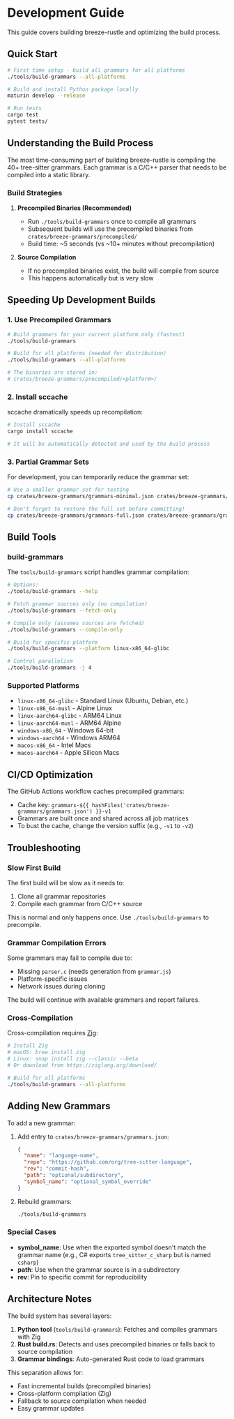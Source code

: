 # Development Guide

This guide covers building breeze-rustle and optimizing the build process.

## Quick Start

```bash
# First time setup - build all grammars for all platforms
./tools/build-grammars --all-platforms

# Build and install Python package locally
maturin develop --release

# Run tests
cargo test
pytest tests/
```

## Understanding the Build Process

The most time-consuming part of building breeze-rustle is compiling the 40+ tree-sitter grammars. Each grammar is a C/C++ parser that needs to be compiled into a static library.

### Build Strategies

1. **Precompiled Binaries (Recommended)**
   - Run `./tools/build-grammars` once to compile all grammars
   - Subsequent builds will use the precompiled binaries from `crates/breeze-grammars/precompiled/`
   - Build time: ~5 seconds (vs ~10+ minutes without precompilation)

2. **Source Compilation**
   - If no precompiled binaries exist, the build will compile from source
   - This happens automatically but is very slow

## Speeding Up Development Builds

### 1. Use Precompiled Grammars

```bash
# Build grammars for your current platform only (fastest)
./tools/build-grammars

# Build for all platforms (needed for distribution)
./tools/build-grammars --all-platforms

# The binaries are stored in:
# crates/breeze-grammars/precompiled/<platform>/
```

### 2. Install sccache

sccache dramatically speeds up recompilation:

```bash
# Install sccache
cargo install sccache

# It will be automatically detected and used by the build process
```

### 3. Partial Grammar Sets

For development, you can temporarily reduce the grammar set:

```bash
# Use a smaller grammar set for testing
cp crates/breeze-grammars/grammars-minimal.json crates/breeze-grammars/grammars.json

# Don't forget to restore the full set before committing!
cp crates/breeze-grammars/grammars-full.json crates/breeze-grammars/grammars.json
```

## Build Tools

### build-grammars

The `tools/build-grammars` script handles grammar compilation:

```bash
# Options:
./tools/build-grammars --help

# Fetch grammar sources only (no compilation)
./tools/build-grammars --fetch-only

# Compile only (assumes sources are fetched)
./tools/build-grammars --compile-only

# Build for specific platform
./tools/build-grammars --platform linux-x86_64-glibc

# Control parallelism
./tools/build-grammars -j 4
```

### Supported Platforms

- `linux-x86_64-glibc` - Standard Linux (Ubuntu, Debian, etc.)
- `linux-x86_64-musl` - Alpine Linux
- `linux-aarch64-glibc` - ARM64 Linux
- `linux-aarch64-musl` - ARM64 Alpine
- `windows-x86_64` - Windows 64-bit
- `windows-aarch64` - Windows ARM64
- `macos-x86_64` - Intel Macs
- `macos-aarch64` - Apple Silicon Macs

## CI/CD Optimization

The GitHub Actions workflow caches precompiled grammars:

- Cache key: `grammars-${{ hashFiles('crates/breeze-grammars/grammars.json') }}-v1`
- Grammars are built once and shared across all job matrices
- To bust the cache, change the version suffix (e.g., `-v1` to `-v2`)

## Troubleshooting

### Slow First Build

The first build will be slow as it needs to:
1. Clone all grammar repositories
2. Compile each grammar from C/C++ source

This is normal and only happens once. Use `./tools/build-grammars` to precompile.

### Grammar Compilation Errors

Some grammars may fail to compile due to:
- Missing `parser.c` (needs generation from `grammar.js`)
- Platform-specific issues
- Network issues during cloning

The build will continue with available grammars and report failures.

### Cross-Compilation

Cross-compilation requires [Zig](https://ziglang.org/):

```bash
# Install Zig
# macOS: brew install zig
# Linux: snap install zig --classic --beta
# Or download from https://ziglang.org/download/

# Build for all platforms
./tools/build-grammars --all-platforms
```

## Adding New Grammars

To add a new grammar:

1. Add entry to `crates/breeze-grammars/grammars.json`:
   ```json
   {
     "name": "language-name",
     "repo": "https://github.com/org/tree-sitter-language",
     "rev": "commit-hash",
     "path": "optional/subdirectory",
     "symbol_name": "optional_symbol_override"
   }
   ```

2. Rebuild grammars:
   ```bash
   ./tools/build-grammars
   ```

### Special Cases

- **symbol_name**: Use when the exported symbol doesn't match the grammar name (e.g., C# exports `tree_sitter_c_sharp` but is named `csharp`)
- **path**: Use when the grammar source is in a subdirectory
- **rev**: Pin to specific commit for reproducibility

## Architecture Notes

The build system has several layers:

1. **Python tool** (`tools/build-grammars`): Fetches and compiles grammars with Zig
2. **Rust build.rs**: Detects and uses precompiled binaries or falls back to source compilation
3. **Grammar bindings**: Auto-generated Rust code to load grammars

This separation allows for:
- Fast incremental builds (precompiled binaries)
- Cross-platform compilation (Zig)
- Fallback to source compilation when needed
- Easy grammar updates